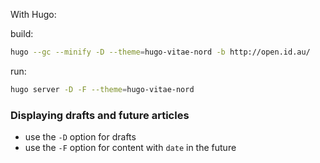 With Hugo:

build:

```bash
hugo --gc --minify -D --theme=hugo-vitae-nord -b http://open.id.au/
```

run:

```bash
hugo server -D -F --theme=hugo-vitae-nord
```

### Displaying drafts and future articles

- use the `-D` option for drafts
- use the `-F` option for content with `date` in the future
